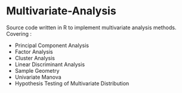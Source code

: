 # Multivariate-Analysis
Source code written in R to implement multivariate analysis methods.
Covering  :
  - Principal Component Analysis
  - Factor Analysis
  - Cluster Analysis
  - Linear Discriminant Analysis
  - Sample Geometry
  - Univariate Manova
  - Hypothesis Testing of Multivariate Distribution
